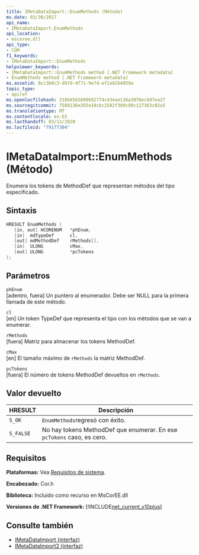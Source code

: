 ```yaml
---
title: IMetaDataImport::EnumMethods (Método)
ms.date: 03/30/2017
api_name:
- IMetaDataImport.EnumMethods
api_location:
- mscoree.dll
api_type:
- COM
f1_keywords:
- IMetaDataImport::EnumMethods
helpviewer_keywords:
- IMetaDataImport::EnumMethods method [.NET Framework metadata]
- EnumMethods method [.NET Framework metadata]
ms.assetid: 8cc3b0c3-d97d-4f71-9e7d-ef2a92b4959a
topic_type:
- apiref
ms.openlocfilehash: 218b65b5899692774c434ae136a3976ecb97ea2f
ms.sourcegitcommit: 7588136e355e10cbc2582f389c90c127363c02a5
ms.translationtype: MT
ms.contentlocale: es-ES
ms.lasthandoff: 03/12/2020
ms.locfileid: "79177304"
---
```

# <a name="imetadataimportenummethods-method"></a>IMetaDataImport::EnumMethods (Método)
Enumera los tokens de MethodDef que representan métodos del tipo especificado.  
  
## <a name="syntax"></a>Sintaxis  
  
```cpp  
HRESULT EnumMethods (  
   [in, out] HCORENUM   *phEnum,
   [in]  mdTypeDef      cl,
   [out] mdMethodDef    rMethods[],
   [in]  ULONG          cMax,
   [out] ULONG          *pcTokens  
);  
```  
  
## <a name="parameters"></a>Parámetros  
 `phEnum`  
 [adentro, fuera] Un puntero al enumerador. Debe ser NULL para la primera llamada de este método.  
  
 `cl`  
 [en] Un token TypeDef que representa el tipo con los métodos que se van a enumerar.  
  
 `rMethods`  
 [fuera] Matriz para almacenar los tokens MethodDef.  
  
 `cMax`  
 [en] El tamaño máximo de `rMethods` la matriz MethodDef.  
  
 `pcTokens`  
 [fuera] El número de tokens MethodDef devueltos en `rMethods`.  
  
## <a name="return-value"></a>Valor devuelto  
  
|HRESULT|Descripción|  
|-------------|-----------------|  
|`S_OK`|`EnumMethods`regresó con éxito.|  
|`S_FALSE`|No hay tokens MethodDef que enumerar. En ese `pcTokens` caso, es cero.|  
  
## <a name="requirements"></a>Requisitos  
 **Plataformas:** Vea [Requisitos de sistema](../../../../docs/framework/get-started/system-requirements.md).  
  
 **Encabezado:** Cor.h  
  
 **Biblioteca:** Incluido como recurso en MsCorEE.dll  
  
 **Versiones de .NET Framework:** [!INCLUDE[net_current_v10plus](../../../../includes/net-current-v10plus-md.md)]  
  
## <a name="see-also"></a>Consulte también

- [IMetaDataImport (interfaz)](../../../../docs/framework/unmanaged-api/metadata/imetadataimport-interface.md)
- [IMetaDataImport2 (interfaz)](../../../../docs/framework/unmanaged-api/metadata/imetadataimport2-interface.md)
